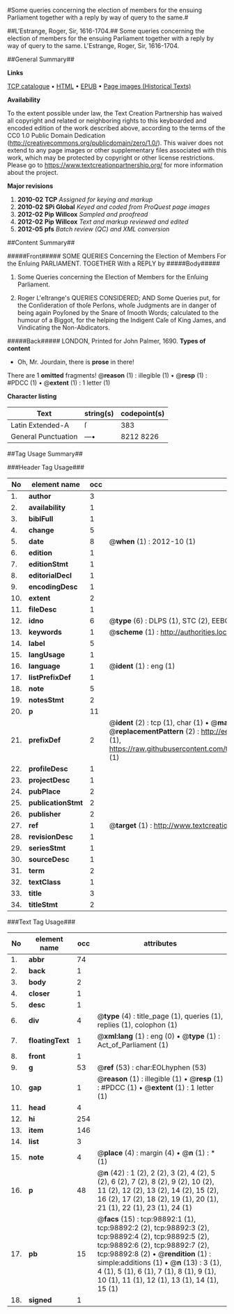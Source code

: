 #Some queries concerning the election of members for the ensuing Parliament together with a reply by way of query to the same.#

##L'Estrange, Roger, Sir, 1616-1704.##
Some queries concerning the election of members for the ensuing Parliament together with a reply by way of query to the same.
L'Estrange, Roger, Sir, 1616-1704.

##General Summary##

**Links**

[TCP catalogue](http://www.ota.ox.ac.uk/tcp/)  • 
[HTML](http://tei.it.ox.ac.uk/tcp/Texts-HTML/free/A45/A45631.html)  • 
[EPUB](http://tei.it.ox.ac.uk/tcp/Texts-EPUB/free/A45/A45631.epub) • 
[Page images (Historical Texts)](https://historicaltexts.jisc.ac.uk/eebo-13296340e)

**Availability**

To the extent possible under law, the Text Creation Partnership has waived all copyright and related or neighboring rights to this keyboarded and encoded edition of the work described above, according to the terms of the CC0 1.0 Public Domain Dedication (http://creativecommons.org/publicdomain/zero/1.0/). This waiver does not extend to any page images or other supplementary files associated with this work, which may be protected by copyright or other license restrictions. Please go to https://www.textcreationpartnership.org/ for more information about the project.

**Major revisions**

1. __2010-02__ __TCP__ *Assigned for keying and markup*
1. __2010-02__ __SPi Global__ *Keyed and coded from ProQuest page images*
1. __2012-02__ __Pip Willcox__ *Sampled and proofread*
1. __2012-02__ __Pip Willcox__ *Text and markup reviewed and edited*
1. __2012-05__ __pfs__ *Batch review (QC) and XML conversion*

##Content Summary##

#####Front#####
SOME QUERIES Concerning the Election of Members For the Enſuing PARLIAMENT. TOGETHER With a REPLY by
#####Body#####

1. Some Queries concerning the Election of Members for the Enſuing Parliament.

1. Roger L'eſtrange's QUERIES CONSIDERED; AND Some Queries put, for the Conſideration of thoſe Perſons, whoſe Judgments are in danger of being again Poyſoned by the Snare of ſmooth Words; calculated to the humour of a Biggot, for the helping the Indigent Caſe of King James, and Vindicating the Non-Abdicators.

#####Back#####
LONDON, Printed for John Palmer, 1690.
**Types of content**

  * Oh, Mr. Jourdain, there is **prose** in there!

There are 1 **omitted** fragments! 
 @__reason__ (1) : illegible (1)  •  @__resp__ (1) : #PDCC (1)  •  @__extent__ (1) : 1 letter (1)

**Character listing**


|Text|string(s)|codepoint(s)|
|---|---|---|
|Latin Extended-A|ſ|383|
|General Punctuation|—•|8212 8226|

##Tag Usage Summary##

###Header Tag Usage###

|No|element name|occ|attributes|
|---|---|---|---|
|1.|__author__|3||
|2.|__availability__|1||
|3.|__biblFull__|1||
|4.|__change__|5||
|5.|__date__|8| @__when__ (1) : 2012-10 (1)|
|6.|__edition__|1||
|7.|__editionStmt__|1||
|8.|__editorialDecl__|1||
|9.|__encodingDesc__|1||
|10.|__extent__|2||
|11.|__fileDesc__|1||
|12.|__idno__|6| @__type__ (6) : DLPS (1), STC (2), EEBO-CITATION (1), OCLC (1), VID (1)|
|13.|__keywords__|1| @__scheme__ (1) : http://authorities.loc.gov/ (1)|
|14.|__label__|5||
|15.|__langUsage__|1||
|16.|__language__|1| @__ident__ (1) : eng (1)|
|17.|__listPrefixDef__|1||
|18.|__note__|5||
|19.|__notesStmt__|2||
|20.|__p__|11||
|21.|__prefixDef__|2| @__ident__ (2) : tcp (1), char (1)  •  @__matchPattern__ (2) : ([0-9\-]+):([0-9IVX]+) (1), (.+) (1)  •  @__replacementPattern__ (2) : http://eebo.chadwyck.com/downloadtiff?vid=$1&page=$2 (1), https://raw.githubusercontent.com/textcreationpartnership/Texts/master/tcpchars.xml#$1 (1)|
|22.|__profileDesc__|1||
|23.|__projectDesc__|1||
|24.|__pubPlace__|2||
|25.|__publicationStmt__|2||
|26.|__publisher__|2||
|27.|__ref__|1| @__target__ (1) : http://www.textcreationpartnership.org/docs/. (1)|
|28.|__revisionDesc__|1||
|29.|__seriesStmt__|1||
|30.|__sourceDesc__|1||
|31.|__term__|2||
|32.|__textClass__|1||
|33.|__title__|3||
|34.|__titleStmt__|2||


###Text Tag Usage###

|No|element name|occ|attributes|
|---|---|---|---|
|1.|__abbr__|74||
|2.|__back__|1||
|3.|__body__|2||
|4.|__closer__|1||
|5.|__desc__|1||
|6.|__div__|4| @__type__ (4) : title_page (1), queries (1), replies (1), colophon (1)|
|7.|__floatingText__|1| @__xml:lang__ (1) : eng (0)  •  @__type__ (1) : Act_of_Parliament (1)|
|8.|__front__|1||
|9.|__g__|53| @__ref__ (53) : char:EOLhyphen (53)|
|10.|__gap__|1| @__reason__ (1) : illegible (1)  •  @__resp__ (1) : #PDCC (1)  •  @__extent__ (1) : 1 letter (1)|
|11.|__head__|4||
|12.|__hi__|254||
|13.|__item__|146||
|14.|__list__|3||
|15.|__note__|4| @__place__ (4) : margin (4)  •  @__n__ (1) : * (1)|
|16.|__p__|48| @__n__ (42) : 1 (2), 2 (2), 3 (2), 4 (2), 5 (2), 6 (2), 7 (2), 8 (2), 9 (2), 10 (2), 11 (2), 12 (2), 13 (2), 14 (2), 15 (2), 16 (2), 17 (2), 18 (2), 19 (1), 20 (1), 21 (1), 22 (1), 23 (1), 24 (1)|
|17.|__pb__|15| @__facs__ (15) : tcp:98892:1 (1), tcp:98892:2 (2), tcp:98892:3 (2), tcp:98892:4 (2), tcp:98892:5 (2), tcp:98892:6 (2), tcp:98892:7 (2), tcp:98892:8 (2)  •  @__rendition__ (1) : simple:additions (1)  •  @__n__ (13) : 3 (1), 4 (1), 5 (1), 6 (1), 7 (1), 8 (1), 9 (1), 10 (1), 11 (1), 12 (1), 13 (1), 14 (1), 15 (1)|
|18.|__signed__|1||
